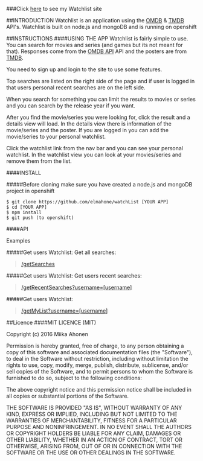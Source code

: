 ###Click [here](http://watchlist-miikanode.rhcloud.com/index.html) to see my Watchlist site

##INTRODUCTION
Watchlist is an application using the [OMDB](http://www.omdbapi.com/) & [TMDB](https://www.themoviedb.org/documentation/api) API's.
Watchlist is built on node.js and mongoDB and is running on openshift

##INSTRUCTIONS
####USING THE APP
Watchlist is fairly simple to use. You can search for movies and series (and games but its not meant for that). Responses come from the [OMDB API](http://www.omdbapi.com/) API and the posters are from [TMDB](https://www.themoviedb.org/documentation/api).

You need to sign up and login to the site to use some features.

Top searches are listed on the right side of the page and if user is logged in that users personal recent searches are on the left side.

When you search for something you can limit the results to movies or series and you can search by the release year if you want.

After you find the movie/series you were looking for, click the result and a details view will load. In the details view there is information of the movie/series and the poster. If you are logged in you can add the movie/series to your personal watchlist.

Click the watchlist link from the nav bar and you can see your personal watchlist. In the watchlist view you can look at your movies/series and remove them from the list.


####INSTALL

#####Before cloning make sure you have created a node.js and mongoDB project in openshift


```
$ git clone https://github.com/elmahone/watchList [YOUR APP]
$ cd [YOUR APP]
$ npm install
$ git push (to openshift)

```

####API

Examples

#####Get users Watchlist:
Get all searches:
> [/getSearches](http://watchlist-miikanode.rhcloud.com/getSearches)

#####Get users Watchlist:
Get users recent searches:
> [/getRecentSearches?username=[username]](http://watchlist-miikanode.rhcloud.com/getRecentSearches?username=test)

#####Get users Watchlist:
> [/getMyList?username=[username]](http://watchlist-miikanode.rhcloud.com/getMyList?username=test)


##Licence
####MIT LICENCE (MIT)

Copyright (c) 2016 Miika Ahonen

Permission is hereby granted, free of charge, to any person obtaining a copy of this software and associated documentation files (the "Software"), to deal in the Software without restriction, including without limitation the rights to use, copy, modify, merge, publish, distribute, sublicense, and/or sell copies of the Software, and to permit persons to whom the Software is furnished to do so, subject to the following conditions:

The above copyright notice and this permission notice shall be included in all copies or substantial portions of the Software.

THE SOFTWARE IS PROVIDED "AS IS", WITHOUT WARRANTY OF ANY KIND, EXPRESS OR IMPLIED, INCLUDING BUT NOT LIMITED TO THE WARRANTIES OF MERCHANTABILITY, FITNESS FOR A PARTICULAR PURPOSE AND NONINFRINGEMENT. IN NO EVENT SHALL THE AUTHORS OR COPYRIGHT HOLDERS BE LIABLE FOR ANY CLAIM, DAMAGES OR OTHER LIABILITY, WHETHER IN AN ACTION OF CONTRACT, TORT OR OTHERWISE, ARISING FROM, OUT OF OR IN CONNECTION WITH THE SOFTWARE OR THE USE OR OTHER DEALINGS IN THE SOFTWARE.